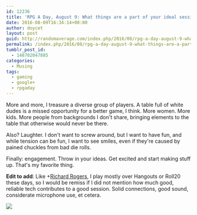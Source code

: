 ```yaml
---
id: 12236
title: 'RPG A Day, August 9: What things are a part of your ideal session, other than the actual game?'
date: 2016-08-09T16:34:14+00:00
author: doycet
layout: post
guid: http://randomaverage.com/index.php/2016/08/rpg-a-day-august-9-what-things-are-a-part-of-your-ideal-session-other-than-the-actual-game/
permalink: /index.php/2016/08/rpg-a-day-august-9-what-things-are-a-part-of-your-ideal-session-other-than-the-actual-game/
tumblr_post_id:
  - 148702047885
categories:
  - Musing
tags:
  - gaming
  - google+
  - rpgaday
---
```

More and more, I treasure a diverse group of players. A table full of white dudes is a missed opportunity for a better game, I think. More women. More kids. More people from backgrounds I don't share, bringing elements to the table that otherwise would never be there.

Also? Laughter. I don't want to screw around, but I want to have fun, and while tension can be fun, I want to see smiles, even if they're caused by pained chuckles from bad die rolls.

Finally: engagement. Throw in your ideas. Get excited and start making stuff up. That's my favorite thing.

**Edit to add**: Like <span class="proflinkWrapper"><span class="proflinkPrefix">+</span><a class="proflink" href="https://plus.google.com/107546859603511405188" oid="107546859603511405188">Richard Rogers</a></span>, I play mostly over Hangouts or Roll20 these days, so I would be remiss if I did not mention how much good, reliable tech contributes to a good session. Solid connections, good sound, considerate microphone use, et cetera.

<div>
  <a href='https://plus.google.com/photos/105138568577624786912/albums/6316867999656917297/6316868003770990658'><img src='https://lh3.googleusercontent.com/-FwE0EgO_dQA/V6oF-zHNAEI/AAAAAAABAQQ/zlQ1XiFUtIYi10enQUdAgpqombN_tQgWA/rpg-a-day.jpg?imgmax=550' /></a>
</div>

<div>
  <a href='' style='width:50px;height:50px;display:inline-block;background-size:cover;background-image:url("");'></a> 
</div>